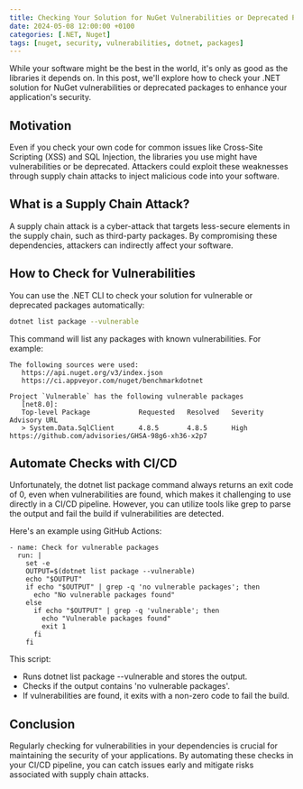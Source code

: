 ```yaml
---
title: Checking Your Solution for NuGet Vulnerabilities or Deprecated Packages
date: 2024-05-08 12:00:00 +0100
categories: [.NET, Nuget]
tags: [nuget, security, vulnerabilities, dotnet, packages]
---
```


While your software might be the best in the world, it's only as good as the libraries it depends on. In this post, we'll explore how to check your .NET solution for NuGet vulnerabilities or deprecated packages to enhance your application's security.

## Motivation

Even if you check your own code for common issues like Cross-Site Scripting (XSS) and SQL Injection, the libraries you use might have vulnerabilities or be deprecated. Attackers could exploit these weaknesses through supply chain attacks to inject malicious code into your software.

## What is a Supply Chain Attack?

A supply chain attack is a cyber-attack that targets less-secure elements in the supply chain, such as third-party packages. By compromising these dependencies, attackers can indirectly affect your software.

## How to Check for Vulnerabilities

You can use the .NET CLI to check your solution for vulnerable or deprecated packages automatically:

```bash
dotnet list package --vulnerable
```

This command will list any packages with known vulnerabilities. For example:

```
The following sources were used:
   https://api.nuget.org/v3/index.json
   https://ci.appveyor.com/nuget/benchmarkdotnet

Project `Vulnerable` has the following vulnerable packages
   [net8.0]: 
   Top-level Package            Requested   Resolved   Severity   Advisory URL                                     
   > System.Data.SqlClient      4.8.5       4.8.5      High       https://github.com/advisories/GHSA-98g6-xh36-x2p7
```

## Automate Checks with CI/CD

Unfortunately, the dotnet list package command always returns an exit code of 0, even when vulnerabilities are found, which makes it challenging to use directly in a CI/CD pipeline. However, you can utilize tools like grep to parse the output and fail the build if vulnerabilities are detected.

Here's an example using GitHub Actions:

``` 
- name: Check for vulnerable packages
  run: |
    set -e
    OUTPUT=$(dotnet list package --vulnerable)
    echo "$OUTPUT"
    if echo "$OUTPUT" | grep -q 'no vulnerable packages'; then
      echo "No vulnerable packages found"
    else
      if echo "$OUTPUT" | grep -q 'vulnerable'; then
        echo "Vulnerable packages found"
        exit 1
      fi
    fi
```

This script:

* Runs dotnet list package --vulnerable and stores the output.
* Checks if the output contains 'no vulnerable packages'.
* If vulnerabilities are found, it exits with a non-zero code to fail the build.
## Conclusion

Regularly checking for vulnerabilities in your dependencies is crucial for maintaining the security of your applications. By automating these checks in your CI/CD pipeline, you can catch issues early and mitigate risks associated with supply chain attacks.